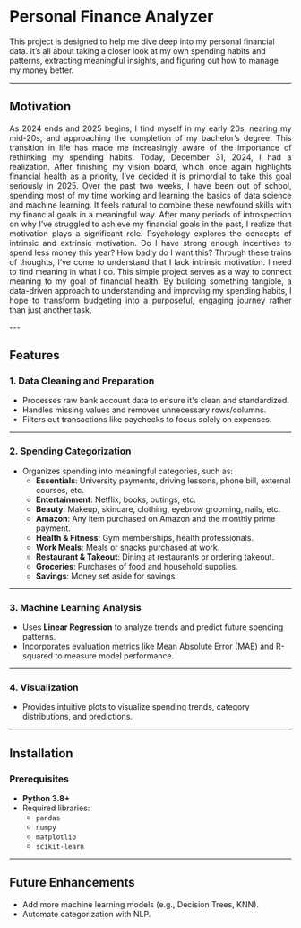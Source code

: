 # Personal Finance Analyzer
This project is designed to help me dive deep into my personal financial data. 
It’s all about taking a closer look at my own spending habits and patterns, extracting meaningful insights, 
and figuring out how to manage my money better. 

---
## Motivation
<p align="justify">
As 2024 ends and 2025 begins, I find myself in my early 20s, nearing my mid-20s, and approaching the completion of my bachelor’s degree. 
This transition in life has made me increasingly aware of the importance of rethinking my spending habits. Today, December 31, 2024, I had a realization. 
After finishing my vision board, which once again highlights financial health as a priority, I’ve decided it is primordial to take this goal seriously in 2025.
Over the past two weeks, I have been out of school, spending most of my time working and learning the basics of data science and machine learning. 
It feels natural to combine these newfound skills with my financial goals in a meaningful way.
After many periods of introspection on why I’ve struggled to achieve my financial goals in the past, I realize that motivation plays a significant role. 
Psychology explores the concepts of intrinsic and extrinsic motivation. Do I have strong enough incentives to spend less money this year? How badly do I want this? 
Through these trains of thoughts, I’ve come to understand that I lack intrinsic motivation. I need to find meaning in what I do.
This simple project serves as a way to connect meaning to my goal of financial health. 
By building something tangible, a data-driven approach to understanding and improving my spending habits, 
I hope to transform budgeting into a purposeful, engaging journey rather than just another task.
</p>
---

## Features

### 1. Data Cleaning and Preparation
- Processes raw bank account data to ensure it's clean and standardized.
- Handles missing values and removes unnecessary rows/columns.
- Filters out transactions like paychecks to focus solely on expenses.

---
### 2. Spending Categorization
- Organizes spending into meaningful categories, such as:  
  - **Essentials**: University payments, driving lessons, phone bill, external courses, etc. 
  - **Entertainment**: Netflix, books, outings, etc.
  - **Beauty**: Makeup, skincare, clothing, eyebrow grooming, nails, etc.
  - **Amazon**: Any item purchased on Amazon and the monthly prime payment.
  - **Health & Fitness**: Gym memberships, health professionals.  
  - **Work Meals**: Meals or snacks purchased at work.  
  - **Restaurant & Takeout**: Dining at restaurants or ordering takeout.  
  - **Groceries**: Purchases of food and household supplies.  
  - **Savings**: Money set aside for savings.  

---
### 3. Machine Learning Analysis
- Uses **Linear Regression** to analyze trends and predict future spending patterns.
- Incorporates evaluation metrics like Mean Absolute Error (MAE) and R-squared to measure model performance.

---
### 4. Visualization
- Provides intuitive plots to visualize spending trends, category distributions, and predictions.

---

## Installation

### Prerequisites
- **Python 3.8+**
- Required libraries:
  - `pandas`
  - `numpy`
  - `matplotlib`
  - `scikit-learn`

---

## Future Enhancements

- Add more machine learning models (e.g., Decision Trees, KNN).
- Automate categorization with NLP.


